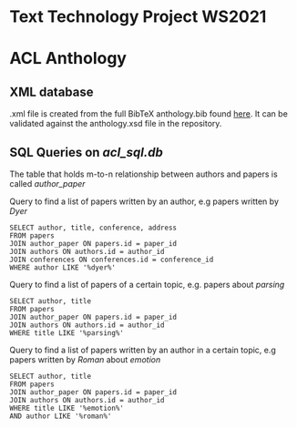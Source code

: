 # Text Technology Project WS2021
# ACL Anthology

## XML database

.xml file is created from the full BibTeX anthology.bib found [here](https://www.aclweb.org/anthology/anthology.bib.gz). It can be validated against the anthology.xsd file in the repository. 

## SQL Queries on *acl_sql.db*

The table that holds m-to-n relationship between authors and papers is called *author_paper*

Query to find a list of papers written by an author, e.g papers written by *Dyer*
```
SELECT author, title, conference, address
FROM papers 
JOIN author_paper ON papers.id = paper_id
JOIN authors ON authors.id = author_id
JOIN conferences ON conferences.id = conference_id
WHERE author LIKE '%dyer%'
```


Query to find a list of papers of a certain topic, e.g. papers about *parsing*
```
SELECT author, title
FROM papers 
JOIN author_paper ON papers.id = paper_id
JOIN authors ON authors.id = author_id
WHERE title LIKE '%parsing%'
```


Query to find a list of papers written by an author in a certain topic, e.g papers written by *Roman* about *emotion*
```
SELECT author, title
FROM papers 
JOIN author_paper ON papers.id = paper_id
JOIN authors ON authors.id = author_id
WHERE title LIKE '%emotion%'
AND author LIKE '%roman%'
```

